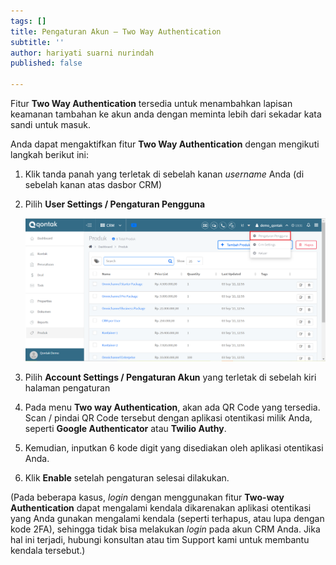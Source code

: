 ```yaml
---
tags: []
title: Pengaturan Akun – Two Way Authentication
subtitle: ''
author: hariyati suarni nurindah
published: false

---
```

Fitur **Two Way Authentication** tersedia untuk menambahkan lapisan keamanan tambahan ke akun anda dengan meminta lebih dari sekadar kata sandi untuk masuk.

Anda dapat mengaktifkan fitur **Two Way Authentication** dengan mengikuti langkah berikut ini:

1. Klik tanda panah yang terletak di sebelah kanan _username_ Anda (di sebelah kanan atas dasbor CRM)
2. Pilih **User Settings / Pengaturan Pengguna**

   ![](/uploads/pengguna1.PNG)
3. Pilih **Account Settings / Pengaturan Akun** yang terletak di sebelah kiri halaman pengaturan

4. Pada menu **Two way Authentication**, akan ada QR Code yang tersedia. Scan / pindai QR Code tersebut dengan aplikasi otentikasi milik Anda, seperti **Google Authenticator** atau **Twilio Authy**.

5. Kemudian, inputkan 6 kode digit yang disediakan oleh aplikasi otentikasi Anda.

6. Klik **Enable** setelah pengaturan selesai dilakukan.

(Pada beberapa kasus, _login_ dengan menggunakan fitur **Two-way Authentication** dapat mengalami kendala dikarenakan aplikasi otentikasi yang Anda gunakan mengalami kendala (seperti terhapus, atau lupa dengan kode 2FA), sehingga tidak bisa melakukan _login_ pada akun CRM Anda. Jika hal ini terjadi, hubungi konsultan atau tim Support kami untuk membantu kendala tersebut.)